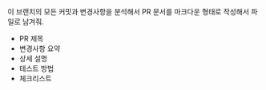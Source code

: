 이 브랜치의 모든 커밋과 변경사항을 분석해서 PR 문서를 마크다운 형태로 작성해서 파일로 남겨줘.
- PR 제목 
- 변경사항 요약 
- 상세 설명 
- 테스트 방법 
- 체크리스트
 